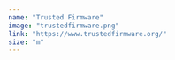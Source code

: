 ```yaml
---
name: "Trusted Firmware"
image: "trustedfirmware.png"
link: "https://www.trustedfirmware.org/"
size: "m"
---
```

